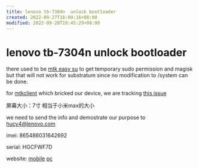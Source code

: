 ```yaml
---
title: lenovo tb-7304n  unlock bootloader
created: 2022-09-27T16:09:16+08:00
modified: 2022-09-28T19:45:29+08:00
---
```


# lenovo tb-7304n  unlock bootloader

there used to be [mtk easy su](https://github.com/JunioJsv/mtk-easy-su) to get temporary sudo permission and magisk but that will not work for substratum since no modification to /system can be done.

for [mtkclient](https://github.com/bkerler/mtkclient) which bricked our device, we are tracking [this issue](https://github.com/bkerler/mtkclient/issues/494)

屏幕大小：7寸 相当于小米max的大小

we need to send the info and demostrate our purpose to hucy4@lenovo.com

imei:
865486031642692

serial:
HGCFWF7D

website:
[mobile](https://m.zui.com/iunlock)
[pc](https://www.zui.com/iunlock)
